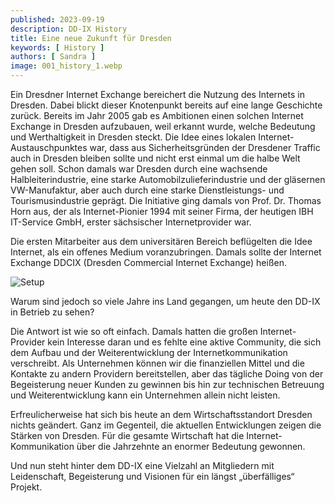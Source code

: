 ```yaml
---
published: 2023-09-19
description: DD-IX History
title: Eine neue Zukunft für Dresden
keywords: [ History ]
authors: [ Sandra ]
image: 001_history_1.webp
---
```


Ein Dresdner Internet Exchange bereichert die Nutzung des Internets in Dresden. Dabei blickt dieser Knotenpunkt bereits auf eine lange Geschichte zurück. Bereits im Jahr 2005 gab es Ambitionen einen solchen Internet Exchange in Dresden aufzubauen, weil erkannt wurde, welche Bedeutung und Werthaltigkeit in Dresden steckt. Die Idee eines lokalen Internet-Austauschpunktes war, dass aus Sicherheitsgründen der Dresdener Traffic auch in Dresden bleiben sollte und nicht erst einmal um die halbe Welt gehen soll. Schon damals war Dresden durch eine wachsende Halbleiterindustrie, eine starke Automobilzulieferindustrie und der gläsernen VW-Manufaktur, aber auch durch eine starke Dienstleistungs- und Tourismusindustrie geprägt. Die Initiative ging damals von Prof. Dr. Thomas Horn aus, der als Internet-Pionier 1994 mit seiner Firma, der heutigen IBH IT-Service GmbH, erster sächsischer Internetprovider war.

Die ersten Mitarbeiter aus dem universitären Bereich beflügelten die Idee Internet, als ein offenes Medium voranzubringen. Damals sollte der Internet Exchange DDCIX (Dresden Commercial Internet Exchange) heißen.

![Setup](001_history_2.webp)

Warum sind jedoch so viele Jahre ins Land gegangen, um heute den DD-IX in Betrieb zu sehen?

Die Antwort ist wie so oft einfach. Damals hatten die großen Internet-Provider kein Interesse daran und es fehlte eine aktive Community, die sich dem Aufbau und der Weiterentwicklung der Internetkommunikation verschreibt. Als Unternehmen können wir die finanziellen Mittel und die Kontakte zu andern Providern bereitstellen, aber das tägliche Doing von der Begeisterung neuer Kunden zu gewinnen bis hin zur technischen Betreuung und Weiterentwicklung kann ein Unternehmen allein nicht leisten.

Erfreulicherweise hat sich bis heute an dem Wirtschaftsstandort Dresden nichts geändert. Ganz im Gegenteil, die aktuellen Entwicklungen zeigen die Stärken von Dresden. Für die gesamte Wirtschaft hat die Internet-Kommunikation über die Jahrzehnte an enormer Bedeutung gewonnen.

Und nun steht hinter dem DD-IX eine Vielzahl an Mitgliedern mit Leidenschaft, Begeisterung und Visionen für ein längst „überfälliges“ Projekt.

